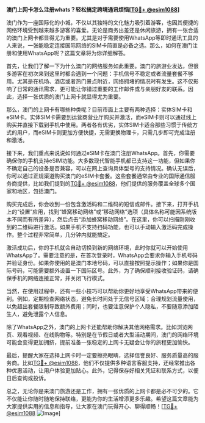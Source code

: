 **澳门上网卡怎么注册whats？轻松搞定跨境通讯烦恼[[TG💪+ @esim1088](https://t.me/s/esim1088)]**

澳门作为一座国际化的小城，不仅以其独特的文化魅力吸引着游客，也因其便捷的网络环境受到越来越多游客的喜爱。无论是商务出差还是休闲旅游，拥有一张合适的澳门上网卡都显得尤为重要。尤其是对于需要使用WhatsApp等即时通讯工具的人来说，一张能稳定连接国际网络的SIM卡简直是必备之选。那么，如何在澳门注册和使用WhatsApp呢？这篇文章将为你详细解答。

首先，让我们了解一下为什么澳门的网络服务如此重要。澳门的旅游业发达，但很多游客在初次来到这里时都会遇到一个问题：手机信号不稳定或者流量套餐不够用。尤其是在机场、酒店或者热门景点附近，网络拥堵的情况时有发生。这不仅影响了日常的通讯需求，更可能让你错过重要的工作邮件或与亲朋好友的联系。因此，选择一张优质的澳门上网卡就显得尤为重要。

那么，澳门的上网卡有哪些种类呢？目前市面上主要有两种选择：实体SIM卡和eSIM卡。实体SIM卡需要到运营商营业厅购买并激活，而eSIM卡则可以通过线上购买并直接下载到手机中使用。两者各有优劣，实体SIM卡适合那些习惯于传统方式的用户，而eSIM卡则更加方便快捷，无需更换物理卡，只需几步即可完成注册和激活。

接下来，我们重点来说说如何通过eSIM卡在澳门注册WhatsApp。首先，你需要确保你的手机支持eSIM功能。大多数现代智能手机都已支持这一功能，但如果你不确定自己的设备是否兼容，可以在网上查询具体型号的支持情况。确认无误后，你可以通过正规渠道购买澳门的eSIM卡套餐。这些套餐通常由专业的国际通信服务商提供，比如我们提到的[TG💪+ @esim1088](https://t.me/s/esim1088)，他们提供的服务覆盖全球多个国家和地区，包括澳门。

购买完成后，你会收到一份包含激活码和二维码的短信或邮件。接下来，打开手机上的“设置”应用，找到“蜂窝移动网络”或“移动网络”选项（具体名称可能因系统版本不同而有所差异），然后点击“添加蜂窝移动网络”。在这里，你可以扫描刚刚收到的二维码进行激活。如果手机不支持扫码功能，也可以手动输入激活码完成操作。整个过程非常简单，几分钟内就能搞定。

激活成功后，你的手机就会自动切换到新的网络环境，此时你就可以开始使用WhatsApp了。需要注意的是，在首次登录时，WhatsApp会要求你输入手机号码并验证身份。如果你使用的是澳门本地号码，可以直接按照提示操作；如果你是国际号码，可能需要额外设置一下国际区号。此外，为了确保顺利接收验证码，请确保手机的网络连接正常，并关闭飞行模式。

当然，在使用过程中，还有一些小技巧可以帮助你更好地享受WhatsApp带来的便利。例如，定期检查网络状态，避免长时间处于无信号区域；合理规划流量使用，以免超出套餐限制导致额外费用；同时，也要注意保护个人隐私，不要随意添加陌生人，避免泄露个人信息。

除了WhatsApp之外，澳门的上网卡还能帮助你解决其他网络需求。比如浏览网页、观看视频、在线购物等。特别是在节假日或者大型活动期间，澳门的网络环境可能会变得更加拥挤，提前准备一张稳定的上网卡无疑会让你的旅程更加愉快。

最后，提醒大家在选择上网卡时一定要擦亮眼睛，选择信誉良好、服务质量高的服务商。比如[TG💪+ @esim1088](https://t.me/s/esim1088)，他们不仅提供多种语言客服支持，还经常推出各种优惠活动，让用户体验更加贴心。此外，记得保存好相关凭证和联系方式，以便日后查询或投诉。

总之，无论你是来澳门旅游还是工作，拥有一张优质的上网卡都是必不可少的。它不仅能让你随时随地保持联络，更能为你的生活增添更多乐趣。希望这篇文章能为大家提供实用的信息和指导，让大家在澳门玩得开心、聊得顺畅！[[TG💪+ @esim1088](https://t.me/s/esim1088) ![Image](https://i.postimg.cc/4NQfJmqS/Snipaste-2025-05-13-00-14-12.png)]